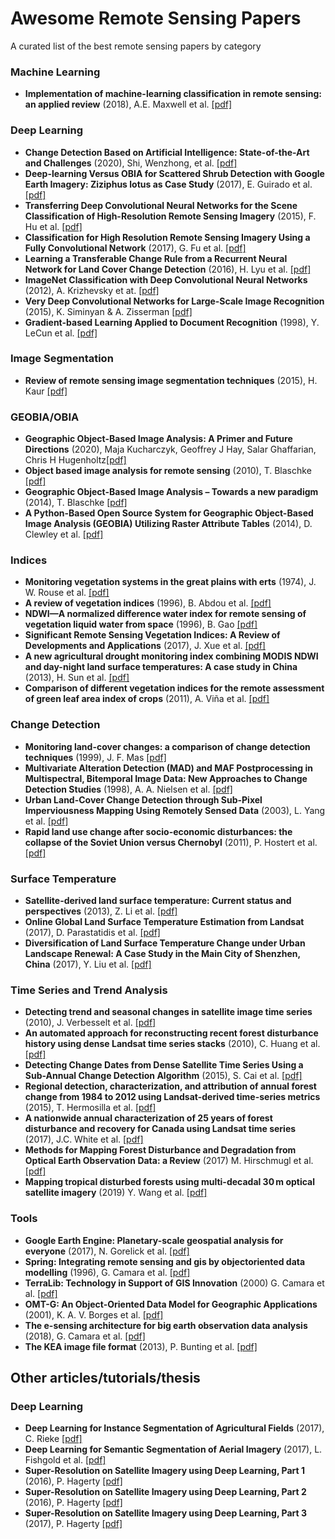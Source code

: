 # Awesome Remote Sensing Papers
A curated list of the best remote sensing papers by category

### Machine Learning
- **Implementation of machine-learning classification in remote sensing: an applied review** (2018), A.E. Maxwell et al. [[pdf]](https://www.tandfonline.com/doi/full/10.1080/01431161.2018.1433343)

### Deep Learning
- **Change Detection Based on Artificial Intelligence: State-of-the-Art and Challenges** (2020), Shi, Wenzhong, et al. [[pdf]](https://www.mdpi.com/2072-4292/12/10/1688/htm)
- **Deep-learning Versus OBIA for Scattered Shrub Detection with Google Earth Imagery: Ziziphus lotus as Case Study** (2017), E. Guirado et al. [[pdf]](http://www.mdpi.com/2072-4292/9/12/1220)
- **Transferring Deep Convolutional Neural Networks for the Scene Classification of High-Resolution Remote Sensing Imagery** (2015), F. Hu et al. [[pdf]](http://www.mdpi.com/2072-4292/7/11/14680)
- **Classification for High Resolution Remote Sensing Imagery Using a Fully Convolutional Network** (2017), G. Fu et al. [[pdf]](http://www.mdpi.com/2072-4292/9/5/498)
- **Learning a Transferable Change Rule from a Recurrent Neural Network for Land Cover Change Detection** (2016), H. Lyu et al. [[pdf]](http://www.mdpi.com/2072-4292/8/6/506)
- **ImageNet Classification with Deep Convolutional Neural Networks** (2012), A. Krizhevsky et at. [[pdf]](https://www.nvidia.cn/content/tesla/pdf/machine-learning/imagenet-classification-with-deep-convolutional-nn.pdf)
- **Very Deep Convolutional Networks for Large-Scale Image Recognition** (2015), K. Siminyan & A. Zisserman [[pdf]](https://arxiv.org/pdf/1409.1556.pdf)
- **Gradient-based Learning Applied to Document Recognition** (1998), Y. LeCun et al. [[pdf]](http://yann.lecun.com/exdb/publis/pdf/lecun-01a.pdf)

### Image Segmentation
- **Review of remote sensing image segmentation techniques** (2015), H. Kaur [[pdf]](https://pdfs.semanticscholar.org/71bd/3e87594a1d3467809e545cb3261e641fbac8.pdf)

### GEOBIA/OBIA
- **Geographic Object-Based Image Analysis: A Primer
and Future Directions** (2020), Maja Kucharczyk, Geoffrey J Hay, Salar Ghaffarian, Chris H Hugenholtz[[pdf]](https://www.mdpi.com/2072-4292/12/12/2012/pdf)
- **Object based image analysis for remote sensing** (2010), T. Blaschke [[pdf]](https://www.sciencedirect.com/science/article/pii/S0924271609000884)
- **Geographic Object-Based Image Analysis – Towards a new paradigm** (2014), T. Blaschke [[pdf]](https://www.ncbi.nlm.nih.gov/pmc/articles/PMC3945831/)
- **A Python-Based Open Source System for Geographic Object-Based Image Analysis (GEOBIA) Utilizing Raster Attribute Tables** (2014), D. Clewley et al. [[pdf]](http://www.mdpi.com/2072-4292/6/7/6111/htm)

### Indices
- **Monitoring vegetation systems in the great plains with erts** (1974), J. W. Rouse et al. [[pdf]](https://ntrs.nasa.gov/archive/nasa/casi.ntrs.nasa.gov/19740022614.pdf)
- **A review of vegetation indices** (1996), B. Abdou et al. [[pdf]](https://www.researchgate.net/publication/236768837_A_review_of_vegetation_indices)
- **NDWI—A normalized difference water index for remote sensing of vegetation liquid water from space** (1996), B. Gao [[pdf]](https://www.sciencedirect.com/science/article/pii/S0034425796000673)
- **Significant Remote Sensing Vegetation Indices: A Review of Developments and Applications** (2017), J. Xue et al. [[pdf]](https://www.hindawi.com/journals/js/2017/1353691/)
- **A new agricultural drought monitoring index combining MODIS NDWI and day-night land surface temperatures: A case study in China** (2013), H. Sun et al. [[pdf]](https://www.researchgate.net/publication/260845342_A_new_agricultural_drought_monitoring_index_combining_MODIS_NDWI_and_day-night_land_surface_temperatures_A_case_study_in_China)
- **Comparison of different vegetation indices for the remote assessment of green leaf area index of crops** (2011), A. Viña et al. [[pdf]](https://msu.edu/~vina/2011_RSE_GLAI.pdf)

### Change Detection
- **Monitoring land-cover changes: a comparison of change detection techniques** (1999), J. F. Mas [[pdf]](https://pdfs.semanticscholar.org/e2c2/fa0ff875b08ca2f04590a60d04ab4c61121e.pdf)
- **Multivariate Alteration Detection (MAD) and MAF Postprocessing in Multispectral, Bitemporal Image Data: New Approaches to Change Detection Studies** (1998), A. A. Nielsen et al. [[pdf]](https://www.researchgate.net/publication/222491847_Multivariate_Alteration_Detection_MAD_and_MAF_Postprocessing_in_Multispectral_Bitemporal_Image_Data_New_Approaches_to_Change_Detection_Studies)
- **Urban Land-Cover Change Detection through Sub-Pixel Imperviousness Mapping Using Remotely Sensed Data** (2003), L. Yang et al. [[pdf]](http://web.pdx.edu/~nauna/articles/Yang_etal_2003.pdf)
- **Rapid land use change after socio-economic disturbances: the collapse of the Soviet Union versus Chernobyl** (2011), P. Hostert et al. [[pdf]](http://iopscience.iop.org/article/10.1088/1748-9326/6/4/045201/meta)

### Surface Temperature
- **Satellite-derived land surface temperature: Current status and perspectives** (2013), Z. Li et al.  [[pdf]](https://www.sciencedirect.com/science/article/pii/S0034425712004749)  
- **Online Global Land Surface Temperature Estimation from Landsat** (2017), D. Parastatidis et al. [[pdf]](http://www.mdpi.com/2072-4292/9/12/1208)  
- **Diversification of Land Surface Temperature Change under Urban Landscape Renewal: A Case Study in the Main City of Shenzhen, China** (2017), Y. Liu et al. [[pdf]](http://www.mdpi.com/2072-4292/9/9/919)  

### Time Series and Trend Analysis
- **Detecting trend and seasonal changes in satellite image time series** (2010), J. Verbesselt et al. [[pdf]](https://www.researchgate.net/publication/222561032_Detecting_trend_and_seasonal_changes_in_satellite_image_time_series)  
- **An automated approach for reconstructing recent forest disturbance history using dense Landsat time series stacks** (2010), C. Huang et al. [[pdf]](https://www.sciencedirect.com/science/article/abs/pii/S0034425709002685)
- **Detecting Change Dates from Dense Satellite Time Series Using a Sub-Annual Change Detection Algorithm** (2015), S. Cai et al. [[pdf]](http://www.mdpi.com/2072-4292/7/7/8705)
- **Regional detection, characterization, and attribution of annual forest change from 1984 to 2012 using Landsat-derived time-series metrics** (2015), T. Hermosilla et al. [[pdf]](https://www.sciencedirect.com/science/article/abs/pii/S0034425715301279)
- **A nationwide annual characterization of 25 years of forest disturbance and recovery for Canada using Landsat time series** (2017), J.C. White et al. [[pdf]](https://www.sciencedirect.com/science/article/pii/S0034425717301360)
- **Methods for Mapping Forest Disturbance and Degradation from Optical Earth Observation Data: a Review** (2017) M. Hirschmugl et al. [[pdf]](https://link.springer.com/article/10.1007%2Fs40725-017-0047-2)
- **Mapping tropical disturbed forests using multi-decadal 30 m optical satellite imagery** (2019) Y. Wang et al. [[pdf]](https://www.sciencedirect.com/science/article/pii/S0034425718305376)


### Tools
- **Google Earth Engine: Planetary-scale geospatial analysis for everyone** (2017), N. Gorelick et al. [[pdf]](https://www.sciencedirect.com/science/article/pii/S0034425717302900)
- **Spring: Integrating remote sensing and gis by objectoriented data modelling** (1996), G. Camara et al. [[pdf]](http://www.dpi.inpe.br/geopro/trabalhos/spring.pdf)
- **TerraLib: Technology in Support of GIS Innovation** (2000) G. Camara et al. [[pdf]](http://www.dpi.inpe.br/geopro/modelagem/terralib.pdf)
- **OMT-G: An Object-Oriented Data Model for Geographic Applications** (2001), K. A. V. Borges et al. [[pdf]](https://www.researchgate.net/publication/263174920_OMT-G_An_Object-Oriented_Data_Model_for_Geographic_Applications)
- **The e-sensing architecture for big earth observation data analysis** (2018), G. Camara et al. [[pdf]](https://www.researchgate.net/publication/322699625_THE_E-SENSING_ARCHITECTURE_FOR_BIG_EARTH_OBSERVATION_DATA_ANALYSIS)
- **The KEA image file format** (2013), P. Bunting et al. [[pdf]](http://users.aber.ac.uk/pfb/webdownloads/pbunting_sgillingham_KEA.pdf)

## Other articles/tutorials/thesis
### Deep Learning
- **Deep Learning for Instance Segmentation of Agricultural Fields** (2017), C. Rieke [[pdf]](https://github.com/christophrieke/InstanceSegmentation_Sentinel2)
- **Deep Learning for Semantic Segmentation of Aerial Imagery** (2017), L. Fishgold et al. [[pdf]](https://www.azavea.com/blog/2017/05/30/deep-learning-on-aerial-imagery/)  
- **Super-Resolution on Satellite Imagery using Deep Learning, Part 1** (2016), P. Hagerty [[pdf]](https://medium.com/the-downlinq/super-resolution-on-satellite-imagery-using-deep-learning-part-1-ec5c5cd3cd2)  
- **Super-Resolution on Satellite Imagery using Deep Learning, Part 2** (2016), P. Hagerty [[pdf]](https://medium.com/the-downlinq/super-resolution-on-satellite-imagery-using-deep-learning-part-2-c9ce41dc0ee0)  
- **Super-Resolution on Satellite Imagery using Deep Learning, Part 3** (2017), P. Hagerty [[pdf]](https://medium.com/the-downlinq/super-resolution-on-satellite-imagery-using-deep-learning-part-3-2e2f61eee1d3)  
